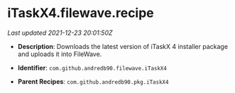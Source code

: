 # iTaskX4.filewave.recipe

_Last updated 2021-12-23 20:01:50Z_

- **Description**: Downloads the latest version of iTaskX 4 installer package and uploads it into FileWave.

- **Identifier**: `com.github.andredb90.filewave.iTaskX4`

- **Parent Recipes**: `com.github.andredb90.pkg.iTaskX4`
